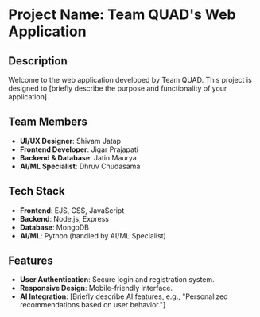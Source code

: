 # Project Name: Team QUAD's Web Application

## Description

Welcome to the web application developed by Team QUAD. This project is designed to [briefly describe the purpose and functionality of your application].

## Team Members

- **UI/UX Designer**: Shivam Jatap
- **Frontend Developer**: Jigar Prajapati
- **Backend & Database**: Jatin Maurya
- **AI/ML Specialist**: Dhruv Chudasama

## Tech Stack

- **Frontend**: EJS, CSS, JavaScript
- **Backend**: Node.js, Express
- **Database**: MongoDB
- **AI/ML**: Python (handled by AI/ML Specialist)

## Features

- **User Authentication**: Secure login and registration system.
- **Responsive Design**: Mobile-friendly interface.
- **AI Integration**: [Briefly describe AI features, e.g., "Personalized recommendations based on user behavior."]


